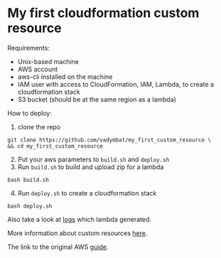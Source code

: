 # My first cloudformation custom resource

Requirements:
* Unix-based machine
* AWS account
* aws-cli installed on the machine
* IAM user with access to CloudFormation, IAM, Lambda, to create a cloudformation stack
* S3 bucket (should be at the same region as a lambda)

How to deploy:
1. clone the repo 
```
git clone https://github.com/vadymbat/my_first_custom_resource \
&& cd my_first_custom_resource
```
2. Put your aws parameters to `build.sh` and `deploy.sh`
3. Run `build.sh` to build and upload zip for a lambda
```
bash build.sh
```
4. Run `deploy.sh` to create a cloudformation stack
```
bash deploy.sh
```

Also take a look at [logs](execution.log) which lambda generated.

More information about custom resources [here](https://docs.aws.amazon.com/AWSCloudFormation/latest/UserGuide/template-custom-resources.html).

The link to the original AWS [guide](https://aws.amazon.com/blogs/infrastructure-and-automation/aws-cloudformation-custom-resource-creation-with-python-aws-lambda-and-crhelper/).
